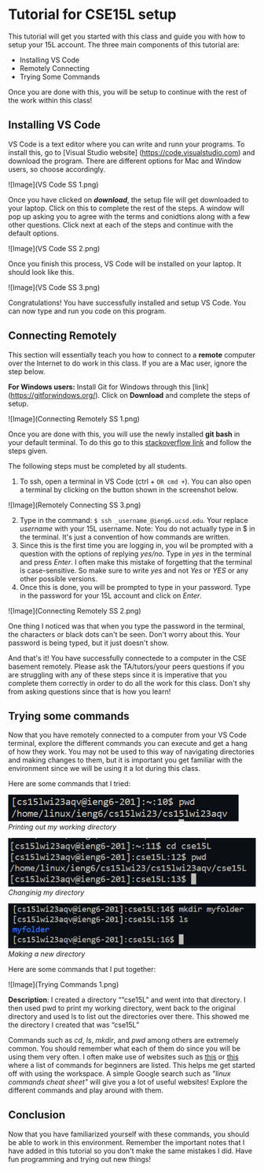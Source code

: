 # Tutorial for CSE15L setup

This tutorial will get you started with this class and guide you with how to setup your 15L account. The three main components of this tutorial are: 

- Installing VS Code
- Remotely Connecting
- Trying Some Commands

Once you are done with this, you will be setup to continue with the rest of the work within this class!

## Installing VS Code

VS Code is a text editor where you can write and runn your programs. To install this, go to [Visual Studio website] (https://code.visualstudio.com) and download the program. There are different options for Mac and Window users, so choose accordingly. 

![Image](VS Code SS 1.png)

Once you have clicked on **_download_**, the setup file will get downloaded to your laptop. Click on this to complete the rest of the steps. A window will pop up asking you to agree with the terms and conidtions along with a few other questions. Click next at each of the steps and continue with the default options.

![Image](VS Code SS 2.png)

Once you finish this process, VS Code will be installed on your laptop. It should look like this.

![Image](VS Code SS 3.png)

Congratulations! You have successfully installed and setup VS Code. You can now type and run you code on this program.

## Connecting Remotely

This section will essentially teach you how to connect to a **remote** computer over the Internet to do work in this class. If you are a Mac user, ignore the step below.

**For Windows users:** 
Install Git for Windows through this [link] (https://gitforwindows.org/). Click on **Download** and complete the steps of setup.

![Image](Connecting Remotely SS 1.png)

Once you are done with this, you will use the newly installed **git bash** in your default terminal. To do this go to this [stackoverflow link](https://tinyurl.com/2kmfhnsb) and follow the steps given.

The following steps must be completed by all students.

1.  To ssh, open a terminal in VS Code (ctrl + ` OR cmd + `). You can also open a terminal by clicking on the button shown in the screenshot below. 

![Image](Remotely Connecting SS 3.png)

2.  Type in the command: ```$ ssh _username_@ieng6.ucsd.edu```. Your replace _username_ with your 15L username. Note: You do not actually type in $ in the terminal. It's just a convention of how commands are written.
3.  Since this is the first time you are logging in, you wil be prompted with a question with the options of replying _yes/no_. Type in _yes_ in the terminal and press _Enter_. I often make this mistake of forgetting that the terminal is case-sensitive. So make sure to write _yes_ and not _Yes_ or _YES_ or any other possible versions. 
4.  Once this is done, you will be prompted to type in your password. Type in the password for your 15L account and click on _Enter_. 

![Image](Connecting Remotely SS 2.png)

One thing I noticed was that when you type the password in the terminal, the characters or black dots can't be seen. Don't worry about this. Your password is being typed, but it just doesn't show.

And that's it! You have successfully connectede to a computer in the CSE basement remotely. Please ask the TA/tutors/your peers questions if you are struggling with any of these steps since it is imperative that you complete them correctly in order to do all the work for this class. Don't shy from asking questions since that is how you learn!

## Trying some commands

Now that you have remotely connected to a computer from your VS Code terminal, explore the different commands you can execute and get a hang of how they work. You may not be used to this way of navigating directories and making changes to them, but it is important you get familiar with the environment since we will be using it a lot during this class. 

Here are some commands that I tried:

![Image](pwd1.png)
_Printing out my working directory_

![Image](cd.png)
_Changinig my directory_

![Image](mkdir.png)
_Making a new directory_ 

Here are some commands that I put together:

![Image](Trying Commands 1.png)

**Description**: I created a directory  “”cse15L” and went into that directory. I then used pwd to print my working directory, went back to the original directory and used ls to list out the directories over there. This showed me the directory I created that was “cse15L”

Commands such as _cd_, _ls_, _mkdir_, and _pwd_ among others are extremely common. You should remember what each of them do since you will be using them very often. I often make use of websites such as [this](https://maker.pro/linux/tutorial/basic-linux-commands-for-beginners) or [this](https://www.digitalocean.com/community/tutorials/linux-commands) where a list of commands for beginners are listed. This helps me get started off with using the workspace. A simple Google search such as _"linux commands cheat sheet"_ will give you a lot of useful websites! Explore the different commands and play around with them.

## Conclusion

Now that you have familiarized yourself with these commands, you should be able to work in this environment. Remember the important notes that I have added in this tutorial so you don't make the same mistakes I did. Have fun programming and trying out new things!
